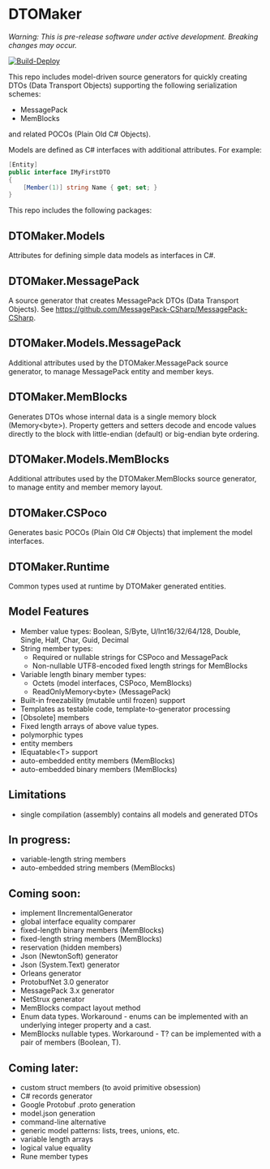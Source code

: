 # DTOMaker

*Warning: This is pre-release software under active development. Breaking changes may occur.*

[![Build-Deploy](https://github.com/datafac/dtomaker-core/actions/workflows/dotnet.yml/badge.svg)](https://github.com/datafac/dtomaker-core/actions/workflows/dotnet.yml)

This repo includes model-driven source generators for quickly creating DTOs (Data Transport Objects) supporting the following
serialization schemes:
- MessagePack
- MemBlocks

and related POCOs (Plain Old C# Objects).

Models are defined as C# interfaces with additional attributes. For example:

```C#
[Entity]
public interface IMyFirstDTO
{
    [Member(1)] string Name { get; set; }
}
```

This repo includes the following packages:

## DTOMaker.Models
Attributes for defining simple data models as interfaces in C#.

## DTOMaker.MessagePack
A source generator that creates MessagePack DTOs (Data Transport Objects).
See https://github.com/MessagePack-CSharp/MessagePack-CSharp.
## DTOMaker.Models.MessagePack
Additional attributes used by the DTOMaker.MessagePack source generator, to manage
MessagePack entity and member keys.

## DTOMaker.MemBlocks
Generates DTOs whose internal data is a single memory block (Memory\<byte\>). Property getters and setters decode and encode
values directly to the block with little-endian (default) or big-endian byte ordering.
## DTOMaker.Models.MemBlocks
Additional attributes used by the DTOMaker.MemBlocks source generator, to 
manage entity and member memory layout.

## DTOMaker.CSPoco
Generates basic POCOs (Plain Old C# Objects) that implement the model interfaces.

## DTOMaker.Runtime
Common types used at runtime by DTOMaker generated entities.

## Model Features
- Member value types: Boolean, S/Byte, U/Int16/32/64/128, Double, Single, Half, Char, Guid, Decimal
- String member types:
  - Required or nullable strings for CSPoco and MessagePack
  - Non-nullable UTF8-encoded fixed length strings for MemBlocks
- Variable length binary member types:
  - Octets (model interfaces, CSPoco, MemBlocks)
  - ReadOnlyMemory\<byte\> (MessagePack)
- Built-in freezability (mutable until frozen) support
- Templates as testable code, template-to-generator processing
- [Obsolete] members
- Fixed length arrays of above value types.
- polymorphic types
- entity members
- IEquatable\<T\> support
- auto-embedded entity members (MemBlocks)
- auto-embedded binary members (MemBlocks)

## Limitations
- single compilation (assembly) contains all models and generated DTOs 

## In progress:
- variable-length string members
- auto-embedded string members (MemBlocks)

## Coming soon:
- implement IIncrementalGenerator
- global interface equality comparer
- fixed-length binary members (MemBlocks)
- fixed-length string members (MemBlocks)
- reservation (hidden members)
- Json (NewtonSoft) generator
- Json (System.Text) generator
- Orleans generator
- ProtobufNet 3.0 generator
- MessagePack 3.x generator
- NetStrux generator
- MemBlocks compact layout method
- Enum data types. Workaround - enums can be implemented with an underlying 
  integer property and a cast.
- MemBlocks nullable types. Workaround - T? can be implemented with a pair
  of members (Boolean, T).

## Coming later:
- custom struct members (to avoid primitive obsession)
- C# records generator
- Google Protobuf .proto generation
- model.json generation
- command-line alternative
- generic model patterns: lists, trees, unions, etc.
- variable length arrays
- logical value equality
- Rune member types

